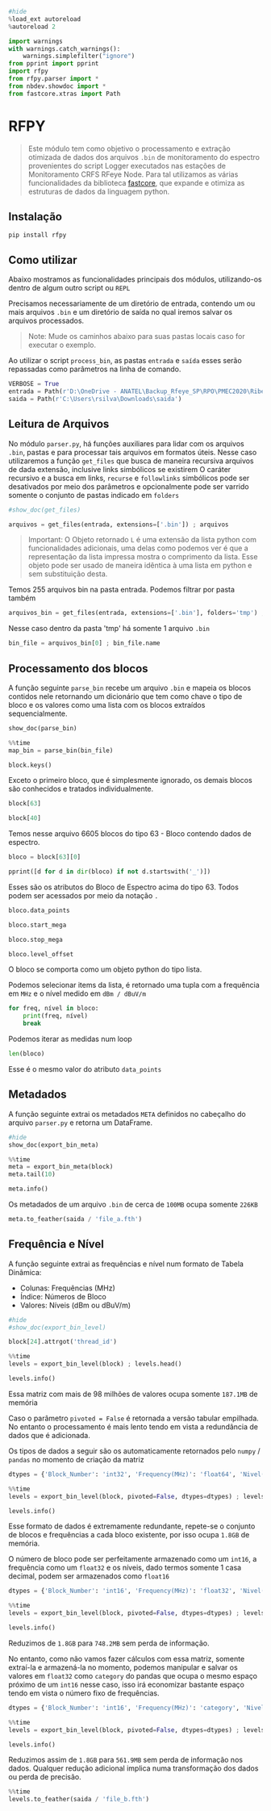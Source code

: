 ```python
#hide
%load_ext autoreload
%autoreload 2 
```


```python
import warnings
with warnings.catch_warnings():
    warnings.simplefilter("ignore")
from pprint import pprint
import rfpy
from rfpy.parser import *
from nbdev.showdoc import *
from fastcore.xtras import Path
```

# RFPY
> Este módulo tem como objetivo o processamento e extração otimizada de dados dos arquivos `.bin` de monitoramento do espectro provenientes do script Logger executados nas estações de Monitoramento CRFS RFeye Node. Para tal utilizamos as várias funcionalidades da biblioteca [fastcore](https://fastcore.fast.ai/basics.html), que expande e otimiza as estruturas de dados da linguagem python. 

## Instalação
`pip install rfpy`

## Como utilizar
Abaixo mostramos as funcionalidades principais dos módulos, utilizando-os dentro de algum outro script ou `REPL`

Precisamos necessariamente de um diretório de entrada, contendo um ou mais arquivos `.bin` e um diretório de saída no qual iremos salvar os arquivos processados. 
> Note: Mude os caminhos abaixo para suas pastas locais caso for executar o exemplo.

Ao utilizar o script `process_bin`, as pastas `entrada` e `saída` esses serão repassadas como parâmetros na linha de comando.


```python
VERBOSE = True
entrada = Path(r'D:\OneDrive - ANATEL\Backup_Rfeye_SP\RPO\PMEC2020\Ribeirao_Preto_SP\SLMA')
saida = Path(r'C:\Users\rsilva\Downloads\saida')
```

## Leitura de Arquivos

No módulo `parser.py`, há funções auxiliares para lidar com os arquivos `.bin`, pastas e para processar tais arquivos em formatos úteis. Nesse caso utilizaremos a função `get_files` que busca de maneira recursiva arquivos de dada extensão, inclusive links simbólicos se existirem
O caráter recursivo e a busca em links, `recurse` e `followlinks` simbólicos pode ser desativados por meio dos parâmetros e opcionalmente pode ser varrido somente o conjunto de pastas indicado em `folders` 


```python
#show_doc(get_files)
```


```python
arquivos = get_files(entrada, extensions=['.bin']) ; arquivos
```

> Important: O Objeto retornado `L` é uma extensão da lista python com funcionalidades adicionais, uma delas como  podemos ver é que a representação da lista impressa mostra o comprimento da lista. Esse objeto pode ser usado de maneira idêntica à uma lista em python e sem substituição desta.

Temos 255 arquivos bin na pasta entrada. Podemos filtrar por pasta também


```python
arquivos_bin = get_files(entrada, extensions=['.bin'], folders='tmp') ; arquivos_bin
```

Nesse caso dentro da pasta 'tmp' há somente 1 arquivo `.bin`


```python
bin_file = arquivos_bin[0] ; bin_file.name
```

## Processamento dos blocos
A função seguinte `parse_bin` recebe um arquivo `.bin` e mapeia os blocos contidos nele retornando um dicionário que tem como chave o tipo de bloco e os valores como uma lista com os blocos extraídos sequencialmente.


```python
show_doc(parse_bin)
```


```python
%%time
map_bin = parse_bin(bin_file)
```


```python
block.keys()
```

Exceto o primeiro bloco, que é simplesmente ignorado, os demais blocos são conhecidos e tratados individualmente.


```python
block[63]
```


```python
block[40]
```

Temos nesse arquivo 6605 blocos do tipo 63 - Bloco contendo dados de espectro.


```python
bloco = block[63][0]
```


```python
pprint([d for d in dir(bloco) if not d.startswith('_')])
```

Esses são os atributos do Bloco de Espectro acima do tipo 63. Todos podem ser acessados por meio da notação `.`


```python
bloco.data_points
```


```python
bloco.start_mega
```


```python
bloco.stop_mega
```


```python
bloco.level_offset
```

O bloco se comporta como um objeto python do tipo lista. 

Podemos selecionar items da lista, é retornado uma tupla com a frequência em `MHz` e o nível medido em `dBm / dBuV/m` 


```python
for freq, nível in bloco:
    print(freq, nível)
    break
```

Podemos iterar as medidas num loop


```python
len(bloco)
```

Esse é o mesmo valor do atributo `data_points`

## Metadados
A função seguinte extrai os metadados `META` definidos no cabeçalho do arquivo `parser.py` e retorna um DataFrame.


```python
#hide
show_doc(export_bin_meta)
```


```python
%%time
meta = export_bin_meta(block)
meta.tail(10)
```


```python
meta.info()
```

Os metadados de um arquivo `.bin` de cerca de `100MB` ocupa somente `226KB`


```python
meta.to_feather(saida / 'file_a.fth')
```

## Frequência e Nível
A função seguinte extrai as frequências e nível num formato de Tabela Dinâmica:
* Colunas: Frequências (MHz)
* Índice: Números de Bloco
* Valores: Níveis (dBm ou dBuV/m)


```python
#hide
#show_doc(export_bin_level)
```


```python
block[24].attrgot('thread_id')
```


```python
%%time
levels = export_bin_level(block) ; levels.head()
```


```python
levels.info()
```

Essa matriz com mais de 98 milhões de valores ocupa somente `187.1MB` de memória

Caso o parâmetro `pivoted = False` é retornada a versão tabular empilhada. No entanto o processamento é mais lento tendo em vista a redundância de dados que é adicionada.

Os tipos de dados a seguir são os automaticamente retornados pelo `numpy` / `pandas` no momento de criação da matriz


```python
dtypes = {'Block_Number': 'int32', 'Frequency(MHz)': 'float64', 'Nivel(dBm)': 'float64'}
```


```python
%%time
levels = export_bin_level(block, pivoted=False, dtypes=dtypes) ; levels.head()
```


```python
levels.info()
```

Esse formato de dados é extremamente redundante, repete-se o conjunto de blocos e frequências a cada bloco existente, por isso ocupa `1.8GB` de memória.

O número de bloco pode ser perfeitamente armazenado como um `int16`, a frequência como um `float32` e os níveis, dado termos somente 1 casa decimal, podem ser armazenados como `float16`


```python
dtypes = {'Block_Number': 'int16', 'Frequency(MHz)': 'float32', 'Nivel(dBm)': 'float32'}
```


```python
%%time
levels = export_bin_level(block, pivoted=False, dtypes=dtypes) ; levels.head()
```


```python
levels.info()
```

Reduzimos de `1.8GB` para `748.2MB` sem perda de informação.

No entanto, como não vamos fazer cálculos com essa matriz, somente extraí-la e armazená-la no momento, podemos manipular e salvar os valores em `float32` como `category` do pandas que ocupa o mesmo espaço próximo de um `int16` nesse caso, isso irá economizar bastante espaço tendo em vista o número fixo de frequências.


```python
dtypes = {'Block_Number': 'int16', 'Frequency(MHz)': 'category', 'Nivel(dBm)': 'float16'}
```


```python
%%time
levels = export_bin_level(block, pivoted=False, dtypes=dtypes) ; levels.head()
```


```python
levels.info()
```

Reduzimos assim de `1.8GB` para `561.9MB` sem perda de informação nos dados. Qualquer redução adicional implica numa transformação dos dados ou perda de precisão.


```python
%%time
levels.to_feather(saida / 'file_b.fth')
```

